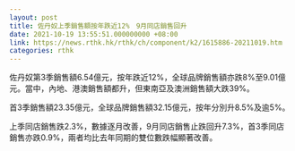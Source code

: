 ```yaml
---
layout: post
title: 佐丹奴上季銷售額按年跌近12%　9月同店銷售回升
date: 2021-10-19 13:55:51.000000000 +08:00
link: https://news.rthk.hk/rthk/ch/component/k2/1615886-20211019.htm
categories: rthk
---
```


佐丹奴第3季銷售額6.54億元，按年跌近12%，全球品牌銷售額亦跌8%至9.01億元。當中，內地、港澳銷售額都升，但東南亞及澳洲銷售額大跌39%。

首3季銷售額23.35億元，全球品牌銷售額32.15億元，按年分別升8.5%及逾5%。

上季同店銷售跌2.3%，數據逐月改善，9月同店銷售止跌回升7.3%，首3季同店銷售亦跌0.9%，兩者均比去年同期的雙位數跌幅顯著改善。
